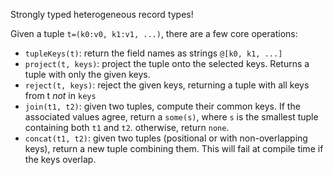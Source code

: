 Strongly typed heterogeneous record types!

Given a tuple `t=(k0:v0, k1:v1, ...)`, there are a few core operations:

- `tupleKeys(t)`: return the field names as strings `@[k0, k1, ...]`
- `project(t, keys)`: project the tuple onto the selected keys. Returns a tuple with only the given keys.
- `reject(t, keys)`: reject the given keys, returning a tuple with all keys from t *not* in `keys`
- `join(t1, t2)`: given two tuples, compute their common keys. If the associated values agree, return a `some(s)`, where `s` is the smallest tuple containing both `t1` and `t2`. otherwise, return `none`.
- `concat(t1, t2)`: given two tuples (positional or with non-overlapping keys), return a new tuple combining them. This will fail at compile time if the keys overlap.
